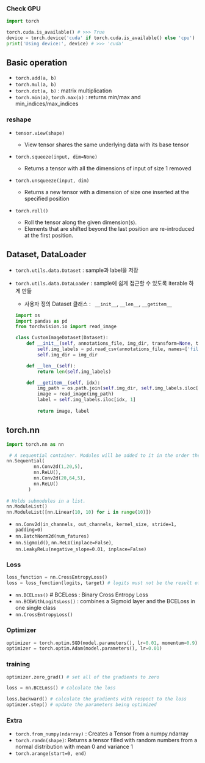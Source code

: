 
### Check GPU
```Python
import torch

torch.cuda.is_available() # >>> True
device = torch.device('cuda' if torch.cuda.is_available() else 'cpu')
print('Using device:', device) # >>> 'cuda'
```

## Basic operation
- `torch.add(a, b)`
- `torch.mul(a, b)`
- `torch.dot(a, b)` : matrix multiplication
- `torch.min(a)`, `torch.max(a)` : returns min/max and min_indices/max_indices

### reshape
- `tensor.view(shape)` 
  - View tensor shares the same underlying data with its base tensor
- `torch.squeeze(input, dim=None)`
  - Returns a tensor with all the dimensions of input of size 1 removed
- `torch.unsqueeze(input, dim)`
  - Returns a new tensor with a dimension of size one inserted at the specified position
  
- `torch.roll()`  
  - Roll the tensor along the given dimension(s). 
  - Elements that are shifted beyond the last position are re-introduced at the first position. 

## Dataset, DataLoader
- `torch.utils.data.Dataset` : sample과 label을 저장
- `torch.utils.data.DataLoader` : sample에 쉽게 접근할 수 있도록 iterable 하게 만듦

  - 사용자 정의 Dataset 클래스 : ` __init__`, `__len__`,  `__getitem__`
   ```Python
   import os
   import pandas as pd
   from torchvision.io import read_image

   class CustomImageDataset(Dataset):
       def __init__(self, annotations_file, img_dir, transform=None, target_transform=None):
           self.img_labels = pd.read_csv(annotations_file, names=['file_name', 'label'])
           self.img_dir = img_dir

       def __len__(self):
           return len(self.img_labels)

       def __getitem__(self, idx):
           img_path = os.path.join(self.img_dir, self.img_labels.iloc[idx, 0])
           image = read_image(img_path)
           label = self.img_labels.iloc[idx, 1]
           
           return image, label
   ```

## torch.nn

```Python
import torch.nn as nn

 # A sequential container. Modules will be added to it in the order they are passed in the constructor
nn.Sequential(
          nn.Conv2d(1,20,5),
          nn.ReLU(),
          nn.Conv2d(20,64,5),
          nn.ReLU()
        )
 
# Holds submodules in a list.
nn.ModuleList() 
nn.ModuleList([nn.Linear(10, 10) for i in range(10)])
```
- `nn.Conv2d(in_channels, out_channels, kernel_size, stride=1, padding=0)`
- `nn.BatchNorm2d(num_fatures)`
- `nn.Sigmoid()`, `nn.ReLU(inplace=False)`, `nn.LeakyReLu(negative_slope=0.01, inplace=False)`


   
### Loss
```Python
loss_function = nn.CrossEntropyLoss() 
loss = loss_function(logits, target) # logits must not be the result of softmax
```
- `nn.BCELoss()` # BCELoss : Binary Cross Entropy Loss
- `nn.BCEWithLogitsLoss()` : combines a Sigmoid layer and the BCELoss in one single class
- `nn.CrossEntropyLoss()`

### Optimizer
```Python
optimizer = torch.optim.SGD(model.parameters(), lr=0.01, momentum=0.9)
optimizer = torch.optim.Adam(model.parameters(), lr=0.01)
```

### training
```Python
optimizer.zero_grad() # set all of the gradients to zero

loss = nn.BCELoss() # calculate the loss

loss.backward() # calculate the gradients with respect to the loss
optimzer.step() # update the parameters being optimized
```

### Extra
- `torch.from_numpy(ndarray)` : Creates a Tensor from a numpy.ndarray
- `torch.randn(shape)`: Returns a tensor filled with random numbers from a normal distribution with mean 0 and variance 1 
- `torch.arange(start=0, end)`
